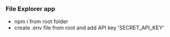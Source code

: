 ### File Explorer app

- npm i from root folder
- create .env file from root and add API key 'SECRET_API_KEY'
